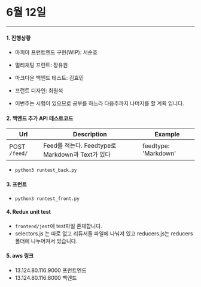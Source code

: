 # 6월 12일
---
#### 1. 진행상황
* 마피아 프런트엔드 구현(WIP): 서순호
* 멀티채팅 프런트: 장유원
* 마크다운 백엔드 테스트: 김효민
* 프런트 디자인: 최원석

* 이번주는 시험이 있으므로 공부를 하느라 다음주까지 나머지를 할 계획 입니다.

#### 2. 백엔드 추가 API 테스트코드
| Url | Description | Example
| --- | --- | --- |
| POST `/feed/` | Feed를 적는다. Feedtype로 Markdown과 Text가 있다 | feedtype: 'Markdown' |
* `python3 runtest_back.py`
#### 3. 프런트
* `python3 runtest_front.py`

#### 4. Redux unit test
* `frontend/jest`에 test파일 존재합니다.
* selectors.js 는 따로 없고 리듀서들 파일에 나눠져 있고 reducers.js는 reducers 폴더에 나누어져서 있습니다.

#### 5. aws 링크
* 13.124.80.116:9000 프런트엔드
* 13.124.80.116:8000 백엔드